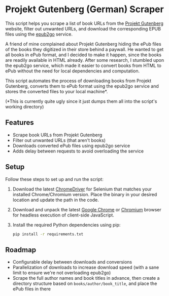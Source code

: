 # Projekt Gutenberg (German) Scraper

This script helps you scrape a list of book URLs from the [Projekt Gutenberg](https://www.projekt-gutenberg.org/index.html) website, filter out unwanted URLs, and download the corresponding EPUB files using the [epub2go](http://www.epub2go.eu/) service.

A friend of mine complained about Projekt Gutenberg hiding the ePub files of the books they digitized in their store behind a paywall. He wanted to get all books in ePub format, and I decided to make it happen, since the books are readily available in HTML already. After some research, I stumbled upon the epub2go service, which made it easier to convert books from HTML to ePub without the need for local dependencies and computation.

This script automates the process of downloading books from Projekt Gutenberg, converts them to ePub format using the epub2go service and stores the converted files to your local machine*.

(*This is currently quite ugly since it just dumps them all into the script's working directory)

## Features

- Scrape book URLs from Projekt Gutenberg
- Filter out unwanted URLs (that aren't books)
- Downloads converted ePub files using epub2go service
- Adds delay between requests to avoid overloading the service

## Setup

Follow these steps to set up and run the script:

1. Download the latest [ChromeDriver](https://chromedriver.chromium.org/downloads) for Selenium that matches your installed Chrome/Chromium version. Place the binary in your desired location and update the path in the code.

2. Download and unpack the latest [Google Chrome](https://www.google.com/chrome/) or [Chromium](https://www.chromium.org/getting-involved/download-chromium) browser for headless execution of client-side JavaScript.

3. Install the required Python dependencies using pip:

   ```bash
   pip install -r requirements.txt

## Roadmap

- Configurable delay between downloads and conversions
- Parallelization of downloads to increase download speed (with a sane limit to ensure we're not overloading epub2go)
- Scrape the full author names and book titles in advance, then create a directory structure based on `books/author/book_title`, and place the ePub files in there
